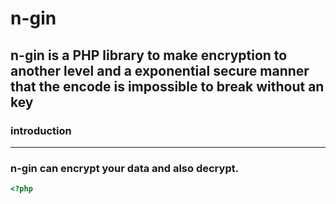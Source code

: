 # n-gin
## n-gin is a PHP library to make encryption to another level and a exponential  secure manner that the encode is impossible to break without an key
### introduction
---
### n-gin can encrypt your data and also decrypt.
```php
<?php
```
